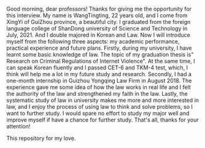 Good morning, dear professors!
Thanks for giving me the opportunity for this interview. My name is WangTingting, 22 years old, and I come from XingYi of GuiZhou province, a beautiful city. I graduated from the foreign language college of ShanDong university of Science and Technology in July, 2021. And I double majored in Korean and Law. Now I will introduce myself from the following three aspects: my academic performance, practical experience and future plans.
Firstly, during my university, I have learnt some basic knowledge of law. The topic of my graduation thesis is" Research on Criminal Regulations of Internet Violence". At the same time, I can speak Korean fluently and I passed CET-6 and TKM-4 test, which, I think will help me a lot in my future study and research.
Secondly, I had a one-month internship in Guizhou Yongqing Law Firm in August 2018. The experience gave me some idea of how the law works in real life and I felt the authority of the law and strengthened my faith in the law.
Lastly, the systematic study of law in university makes me more and more interested in law, and I enjoy the process of using law to think and solve problems, so I want to further study. I would spare no effort to study my major well and improve myself if have a chance for further study.
That's all, thanks for your attention!

This repository for my love.
